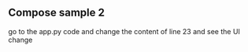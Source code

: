 ## Compose sample 2


go to the app.py code and change the content of line 23 and see the UI change


